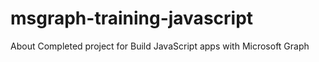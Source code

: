 # msgraph-training-javascript
About Completed project for Build JavaScript apps with Microsoft Graph
